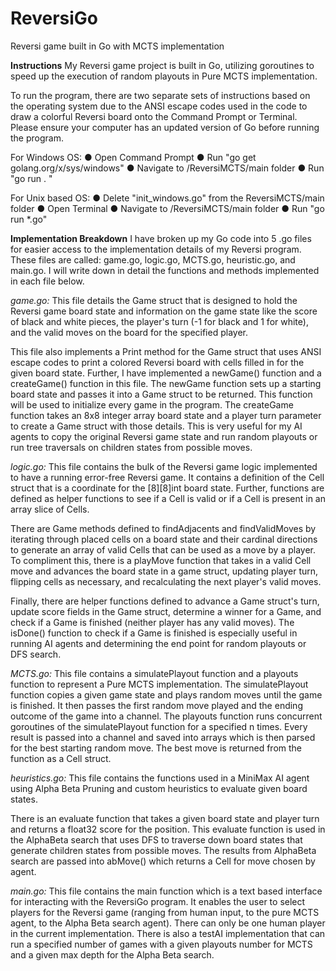 # ReversiGo
 Reversi game built in Go with MCTS implementation

**Instructions**
My Reversi game project is built in Go, utilizing goroutines to speed up the execution of random
playouts in Pure MCTS implementation.

To run the program, there are two separate sets of instructions based on the operating system
due to the ANSI escape codes used in the code to draw a colorful Reversi board onto the
Command Prompt or Terminal. Please ensure your computer has an updated version of Go
before running the program.

For Windows OS:
● Open Command Prompt
● Run &quot;go get golang.org/x/sys/windows&quot;
● Navigate to /ReversiMCTS/main folder
● Run &quot;go run . &quot;

For Unix based OS:
● Delete &quot;init\_windows.go&quot; from the ReversiMCTS/main folder
● Open Terminal
● Navigate to /ReversiMCTS/main folder
● Run &quot;go run \*.go&quot;

**Implementation Breakdown**
I have broken up my Go code into 5 .go files for easier access to the implementation details of
my Reversi program. These files are called: game.go, logic.go, MCTS.go, heuristic.go, and
main.go. I will write down in detail the functions and methods implemented in each file below.

_game.go:_
This file details the Game struct that is designed to hold the Reversi game board state and
information on the game state like the score of black and white pieces, the player&#39;s turn (-1 for
black and 1 for white), and the valid moves on the board for the specified player.

This file also implements a Print method for the Game struct that uses ANSI escape codes to
print a colored Reversi board with cells filled in for the given board state. Further, I have
implemented a newGame() function and a createGame() function in this file. The newGame
function sets up a starting board state and passes it into a Game struct to be returned. This
function will be used to initialize every game in the program. The createGame function takes an
8x8 integer array board state and a player turn parameter to create a Game struct with those
details. This is very useful for my AI agents to copy the original Reversi game state and run
random playouts or run tree traversals on children states from possible moves.

_logic.go:_
This file contains the bulk of the Reversi game logic implemented to have a running error-free
Reversi game. It contains a definition of the Cell struct that is a coordinate for the [8][8]int board
state. Further, functions are defined as helper functions to see if a Cell is valid or if a Cell is
present in an array slice of Cells.

There are Game methods defined to findAdjacents and findValidMoves by iterating through
placed cells on a board state and their cardinal directions to generate an array of valid Cells that
can be used as a move by a player. To compliment this, there is a playMove function that takes
in a valid Cell move and advances the board state in a game struct, updating player turn,
flipping cells as necessary, and recalculating the next player&#39;s valid moves.

Finally, there are helper functions defined to advance a Game struct&#39;s turn, update score fields
in the Game struct, determine a winner for a Game, and check if a Game is finished (neither
player has any valid moves). The isDone() function to check if a Game is finished is especially
useful in running AI agents and determining the end point for random playouts or DFS search.

_MCTS.go:_
This file contains a simulatePlayout function and a playouts function to represent a Pure MCTS
implementation.
The simulatePlayout function copies a given game state and plays random moves until the
game is finished. It then passes the first random move played and the ending outcome of the
game into a channel.
The playouts function runs concurrent goroutines of the simulatePlayout function for a specified
n times. Every result is passed into a channel and saved into arrays which is then parsed for the
best starting random move. The best move is returned from the function as a Cell struct.

_heuristics.go:_
This file contains the functions used in a MiniMax AI agent using Alpha Beta Pruning and
custom heuristics to evaluate given board states.

There is an evaluate function that takes a given board state and player turn and returns a
float32 score for the position. This evaluate function is used in the AlphaBeta search that uses
DFS to traverse down board states that generate children states from possible moves. The
results from AlphaBeta search are passed into abMove() which returns a Cell for move chosen
by agent.

_main.go:_
This file contains the main function which is a text based interface for interacting with the
ReversiGo program. It enables the user to select players for the Reversi game (ranging from
human input, to the pure MCTS agent, to the Alpha Beta search agent). There can only be one
human player in the current implementation. There is also a testAI implementation that can run
a specified number of games with a given playouts number for MCTS and a given max depth for
the Alpha Beta search.